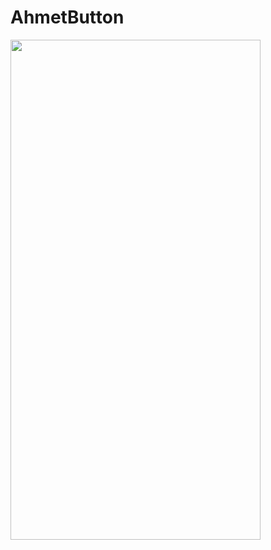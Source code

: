 # AhmetButton

<img src="https://user-images.githubusercontent.com/51344498/152018302-4073df84-38b3-4727-a4c5-ef345af8ed52.gif" width="400" height="800" />
